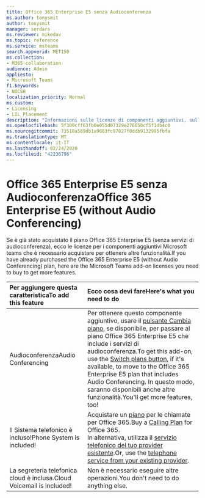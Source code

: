 ```yaml
---
title: Office 365 Enterprise E5 senza Audioconferenza
ms.author: tonysmit
author: tonysmit
manager: serdars
ms.reviewer: mikedav
ms.topic: reference
ms.service: msteams
search.appverid: MET150
ms.collection:
- M365-collaboration
audience: Admin
appliesto:
- Microsoft Teams
f1.keywords:
- NOCSH
localization_priority: Normal
ms.custom:
- Licensing
- LIL_Placement
description: "Informazioni sulle licenze di componenti aggiuntivi, sulle caratteristiche e sull'acquisto di piani per Office 365 Enterprise (senza Audioconferenza). "
ms.openlocfilehash: 5f309cff63fb0e055d07329e276050cf5f1db4c0
ms.sourcegitcommit: 73518a589db1a9883fc97827f0ddb9132995fbfa
ms.translationtype: MT
ms.contentlocale: it-IT
ms.lasthandoff: 02/24/2020
ms.locfileid: "42236796"
---
```

# <a name="office-365-enterprise-e5-without-audio-conferencing"></a><span data-ttu-id="bba85-103">Office 365 Enterprise E5 senza Audioconferenza</span><span class="sxs-lookup"><span data-stu-id="bba85-103">Office 365 Enterprise E5 (without Audio Conferencing)</span></span>

<span data-ttu-id="bba85-104">Se è già stato acquistato il piano Office 365 Enterprise E5 (senza servizi di audioconferenza), ecco le licenze per i componenti aggiuntivi Microsoft teams che è necessario acquistare per ottenere altre funzionalità.</span><span class="sxs-lookup"><span data-stu-id="bba85-104">If you have already purchased the Office 365 Enterprise E5 (without Audio Conferencing) plan, here are the Microsoft Teams add-on licenses you need to buy to get more features.</span></span>

|<span data-ttu-id="bba85-105">Per aggiungere questa caratteristica</span><span class="sxs-lookup"><span data-stu-id="bba85-105">To add this feature</span></span>|<span data-ttu-id="bba85-106">Ecco cosa devi fare</span><span class="sxs-lookup"><span data-stu-id="bba85-106">Here's what you need to do</span></span> |
|:------------------|:--------------------------|
|<span data-ttu-id="bba85-107">Audioconferenza</span><span class="sxs-lookup"><span data-stu-id="bba85-107">Audio Conferencing</span></span> <br/> | <span data-ttu-id="bba85-108">Per ottenere questo componente aggiuntivo, usare il [pulsante Cambia piano](https://support.office.com/article/73318661-8f33-478b-bcc7-fb8d69dbb22a), se disponibile, per passare al piano Office 365 Enterprise E5 che include i servizi di audioconferenza.</span><span class="sxs-lookup"><span data-stu-id="bba85-108">To get this add-on, use the [Switch plans button](https://support.office.com/article/73318661-8f33-478b-bcc7-fb8d69dbb22a), if it's available, to move to the Office 365 Enterprise E5 plan that includes Audio Conferencing.</span></span> <span data-ttu-id="bba85-109">In questo modo, saranno disponibili anche altre funzionalità.</span><span class="sxs-lookup"><span data-stu-id="bba85-109">You'll get more features, too!</span></span> </li></ol> |
|<span data-ttu-id="bba85-110">Il Sistema telefonico è incluso!</span><span class="sxs-lookup"><span data-stu-id="bba85-110">Phone System is included!</span></span> <br/> | <span data-ttu-id="bba85-111">Acquistare un [piano](../calling-plans-for-office-365.md) per le chiamate per Office 365.</span><span class="sxs-lookup"><span data-stu-id="bba85-111">Buy a [Calling Plan](../calling-plans-for-office-365.md) for Office 365.</span></span> <br/>  <span data-ttu-id="bba85-112">In alternativa, utilizza il [servizio telefonico del tuo provider esistente](microsoft-teams-add-on-licensing.md#bkmk_existing).</span><span class="sxs-lookup"><span data-stu-id="bba85-112">Or, use the [telephone service from your existing provider](microsoft-teams-add-on-licensing.md#bkmk_existing).</span></span>  <br/> |
|<span data-ttu-id="bba85-113">La segreteria telefonica cloud è inclusa.</span><span class="sxs-lookup"><span data-stu-id="bba85-113">Cloud Voicemail is included!</span></span> <br/> |<span data-ttu-id="bba85-114">Non è necessario eseguire altre operazioni.</span><span class="sxs-lookup"><span data-stu-id="bba85-114">You don't need to do anything else.</span></span>  <br/> |
